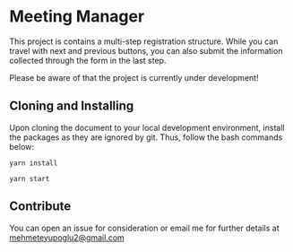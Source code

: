 # Meeting Manager
This project is contains a multi-step registration structure. While you can travel with next and previous buttons, you can also submit the information collected through the form in the last step. 

Please be aware of that the project is currently under development!

## Cloning and Installing

Upon cloning the document to your local development environment, install the packages as they are ignored by git. Thus, follow the bash commands below: 

```
yarn install
```

```
yarn start
```

## Contribute

You can open an issue for consideration or email me for further details at mehmeteyupoglu2@gmail.com




